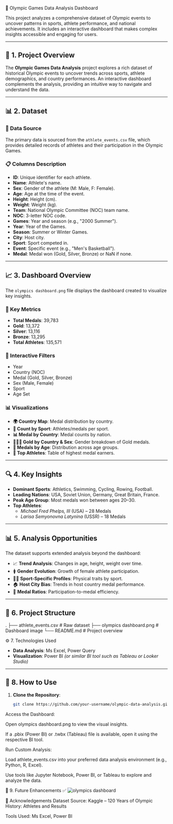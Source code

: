 🏅 Olympic Games Data Analysis Dashboard

This project analyzes a comprehensive dataset of Olympic events to uncover patterns in sports, athlete performance, and national achievements. It includes an interactive dashboard that makes complex insights accessible and engaging for users.

---

## 📁 1. Project Overview

The **Olympic Games Data Analysis** project explores a rich dataset of historical Olympic events to uncover trends across sports, athlete demographics, and country performances. An interactive dashboard complements the analysis, providing an intuitive way to navigate and understand the data.

---

## 📊 2. Dataset

### 📌 Data Source
The primary data is sourced from the `athlete_events.csv` file, which provides detailed records of athletes and their participation in the Olympic Games.

### 📋 Columns Description
- **ID**: Unique identifier for each athlete.
- **Name**: Athlete's name.
- **Sex**: Gender of the athlete (M: Male, F: Female).
- **Age**: Age at the time of the event.
- **Height**: Height (cm).
- **Weight**: Weight (kg).
- **Team**: National Olympic Committee (NOC) team name.
- **NOC**: 3-letter NOC code.
- **Games**: Year and season (e.g., "2000 Summer").
- **Year**: Year of the Games.
- **Season**: Summer or Winter Games.
- **City**: Host city.
- **Sport**: Sport competed in.
- **Event**: Specific event (e.g., "Men's Basketball").
- **Medal**: Medal won (Gold, Silver, Bronze) or NaN if none.

---

## 📈 3. Dashboard Overview

The `olympics dashboard.png` file displays the dashboard created to visualize key insights.

### 🔢 Key Metrics
- **Total Medals**: 39,783  
- **Gold**: 13,372  
- **Silver**: 13,116  
- **Bronze**: 13,295  
- **Total Athletes**: 135,571  

### 🧰 Interactive Filters
- Year
- Country (NOC)
- Medal (Gold, Silver, Bronze)
- Sex (Male, Female)
- Sport
- Age Set

### 📊 Visualizations
- **🌍 Country Map**: Medal distribution by country.
- **🏅 Count by Sport**: Athletes/medals per sport.
- **📊 Medal by Country**: Medal counts by nation.
- **🧑‍🤝‍🧑 Gold by Country & Sex**: Gender breakdown of Gold medals.
- **🎯 Medals by Age**: Distribution across age groups.
- **🌟 Top Athletes**: Table of highest medal earners.

---

## 🔍 4. Key Insights

- **Dominant Sports**: Athletics, Swimming, Cycling, Rowing, Football.
- **Leading Nations**: USA, Soviet Union, Germany, Great Britain, France.
- **Peak Age Group**: Most medals won between ages 20–30.
- **Top Athletes**:
  - *Michael Fred Phelps, III* (USA) – 28 Medals
  - *Larisa Semyonovna Latynina* (USSR) – 18 Medals

---

## 📊 5. Analysis Opportunities

The dataset supports extended analysis beyond the dashboard:

- 📈 **Trend Analysis**: Changes in age, height, weight over time.
- 🚺 **Gender Evolution**: Growth of female athlete participation.
- 🏋️‍♂️ **Sport-Specific Profiles**: Physical traits by sport.
- 🏠 **Host City Bias**: Trends in host country medal performance.
- 🥇 **Medal Ratios**: Participation-to-medal efficiency.

---

## 📁 6. Project Structure

.
├── athlete_events.csv # Raw dataset
├── olympics dashboard.png # Dashboard image
└── README.md # Project overview

⚙️ 7. Technologies Used

- **Data Analysis**: Ms Excel, Power Query
- **Visualization**: Power BI *(or similar BI tool such as Tableau or Looker Studio)*

---

## 🧭 8. How to Use

1. **Clone the Repository**:
   ```bash
   git clone https://github.com/your-username/olympic-data-analysis.git
Access the Dashboard:

Open olympics dashboard.png to view the visual insights.

If a .pbix (Power BI) or .twbx (Tableau) file is available, open it using the respective BI tool.

Run Custom Analysis:

Load athlete_events.csv into your preferred data analysis environment (e.g., Python, R, Excel).

Use tools like Jupyter Notebook, Power BI, or Tableau to explore and analyze the data.

🚀 9. Future Enhancements
✅ ![olympics dashboard](https://github.com/user-attachments/assets/24ad978c-3549-48ed-b752-5491d30d81d7)

🙌 Acknowledgements
Dataset Source: Kaggle – 120 Years of Olympic History: Athletes and Results

Tools Used: Ms Excel, Power BI
